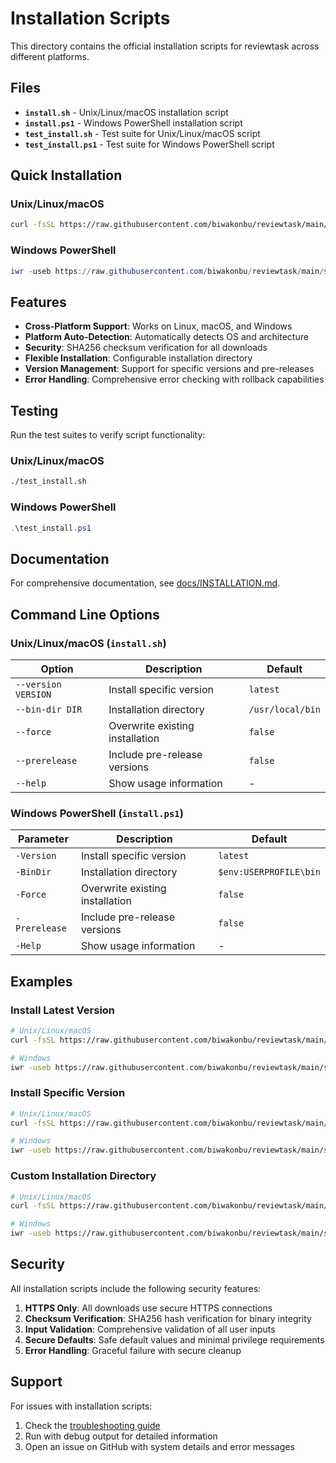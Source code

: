 # Installation Scripts

This directory contains the official installation scripts for reviewtask across different platforms.

## Files

- **`install.sh`** - Unix/Linux/macOS installation script
- **`install.ps1`** - Windows PowerShell installation script
- **`test_install.sh`** - Test suite for Unix/Linux/macOS script
- **`test_install.ps1`** - Test suite for Windows PowerShell script

## Quick Installation

### Unix/Linux/macOS
```bash
curl -fsSL https://raw.githubusercontent.com/biwakonbu/reviewtask/main/scripts/install/install.sh | bash
```

### Windows PowerShell
```powershell
iwr -useb https://raw.githubusercontent.com/biwakonbu/reviewtask/main/scripts/install/install.ps1 | iex
```

## Features

- **Cross-Platform Support**: Works on Linux, macOS, and Windows
- **Platform Auto-Detection**: Automatically detects OS and architecture
- **Security**: SHA256 checksum verification for all downloads
- **Flexible Installation**: Configurable installation directory
- **Version Management**: Support for specific versions and pre-releases
- **Error Handling**: Comprehensive error checking with rollback capabilities

## Testing

Run the test suites to verify script functionality:

### Unix/Linux/macOS
```bash
./test_install.sh
```

### Windows PowerShell
```powershell
.\test_install.ps1
```

## Documentation

For comprehensive documentation, see [docs/INSTALLATION.md](../../docs/INSTALLATION.md).

## Command Line Options

### Unix/Linux/macOS (`install.sh`)

| Option | Description | Default |
|--------|-------------|---------|
| `--version VERSION` | Install specific version | `latest` |
| `--bin-dir DIR` | Installation directory | `/usr/local/bin` |
| `--force` | Overwrite existing installation | `false` |
| `--prerelease` | Include pre-release versions | `false` |
| `--help` | Show usage information | - |

### Windows PowerShell (`install.ps1`)

| Parameter | Description | Default |
|-----------|-------------|---------|
| `-Version` | Install specific version | `latest` |
| `-BinDir` | Installation directory | `$env:USERPROFILE\bin` |
| `-Force` | Overwrite existing installation | `false` |
| `-Prerelease` | Include pre-release versions | `false` |
| `-Help` | Show usage information | - |

## Examples

### Install Latest Version
```bash
# Unix/Linux/macOS
curl -fsSL https://raw.githubusercontent.com/biwakonbu/reviewtask/main/scripts/install/install.sh | bash

# Windows
iwr -useb https://raw.githubusercontent.com/biwakonbu/reviewtask/main/scripts/install/install.ps1 | iex
```

### Install Specific Version
```bash
# Unix/Linux/macOS
curl -fsSL https://raw.githubusercontent.com/biwakonbu/reviewtask/main/scripts/install/install.sh | bash -s -- --version v1.2.3

# Windows
iwr -useb https://raw.githubusercontent.com/biwakonbu/reviewtask/main/scripts/install/install.ps1 | iex -ArgumentList "-Version", "v1.2.3"
```

### Custom Installation Directory
```bash
# Unix/Linux/macOS
curl -fsSL https://raw.githubusercontent.com/biwakonbu/reviewtask/main/scripts/install/install.sh | bash -s -- --bin-dir ~/bin

# Windows
iwr -useb https://raw.githubusercontent.com/biwakonbu/reviewtask/main/scripts/install/install.ps1 | iex -ArgumentList "-BinDir", "C:\tools"
```

## Security

All installation scripts include the following security features:

1. **HTTPS Only**: All downloads use secure HTTPS connections
2. **Checksum Verification**: SHA256 hash verification for binary integrity
3. **Input Validation**: Comprehensive validation of all user inputs
4. **Secure Defaults**: Safe default values and minimal privilege requirements
5. **Error Handling**: Graceful failure with secure cleanup

## Support

For issues with installation scripts:

1. Check the [troubleshooting guide](../../docs/INSTALLATION.md#troubleshooting)
2. Run with debug output for detailed information
3. Open an issue on GitHub with system details and error messages